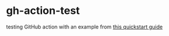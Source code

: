 # gh-action-test
testing GitHub action with an example from [this quickstart guide](https://docs.github.com/en/actions/quickstart)
